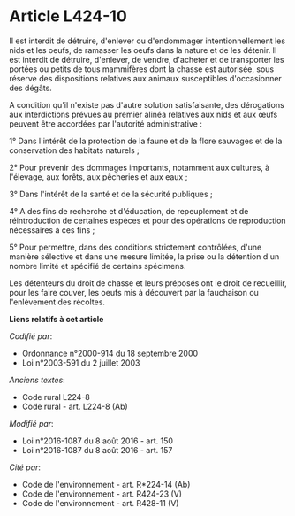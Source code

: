 # Article L424-10

Il est interdit de détruire, d'enlever ou d'endommager intentionnellement les nids et les oeufs, de ramasser les oeufs dans
la nature et de les détenir. Il est interdit de détruire, d'enlever, de vendre, d'acheter et de transporter les portées ou
petits de tous mammifères dont la chasse est autorisée, sous réserve des dispositions relatives aux animaux susceptibles
d'occasionner des dégâts.

A condition qu'il n'existe pas d'autre solution satisfaisante, des dérogations aux interdictions prévues au premier alinéa
relatives aux nids et aux œufs peuvent être accordées par l'autorité administrative : 

1° Dans l'intérêt de la protection de la faune et de la flore sauvages et de la conservation des habitats naturels ; 

2° Pour prévenir des dommages importants, notamment aux cultures, à l'élevage, aux forêts, aux pêcheries et aux eaux ; 

3° Dans l'intérêt de la santé et de la sécurité publiques ; 

4° A des fins de recherche et d'éducation, de repeuplement et de réintroduction de certaines espèces et pour des opérations
de reproduction nécessaires à ces fins ; 

5° Pour permettre, dans des conditions strictement contrôlées, d'une manière sélective et dans une mesure limitée, la prise
ou la détention d'un nombre limité et spécifié de certains spécimens.

Les détenteurs du droit de chasse et leurs préposés ont le droit de recueillir, pour les faire couver, les oeufs mis à
découvert par la fauchaison ou l'enlèvement des récoltes.

**Liens relatifs à cet article**

_Codifié par_:

  - Ordonnance n°2000-914 du 18 septembre 2000
  - Loi n°2003-591 du 2 juillet 2003

_Anciens textes_:

  - Code rural L224-8
  - Code rural - art. L224-8 (Ab)

_Modifié par_:

  - Loi n°2016-1087 du 8 août 2016 - art. 150
  - Loi n°2016-1087 du 8 août 2016 - art. 157

_Cité par_:

  - Code de l'environnement - art. R*224-14 (Ab)
  - Code de l'environnement - art. R424-23 (V)
  - Code de l'environnement - art. R428-11 (V)

